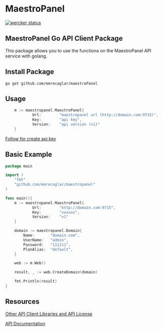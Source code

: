 # MaestroPanel


[![wercker status](https://app.wercker.com/status/b25da712119d17c7ef50d8e918f1413c/s/master "wercker status")](https://app.wercker.com/project/byKey/b25da712119d17c7ef50d8e918f1413c)

## MaestroPanel Go API Client Package

This package allows you to use the functions on the MaestroPanel API service with golang.


## Install Package

```batch
go get github.com/emrecaglar/maestroPanel
```

## Usage


```go
    m := maestropanel.MaestroPanel{
            Url:        "maestropanel url (http://domain.com:9715)", 
            Key:        "api key",
            Version:    "api version (v1)"
    }
```

[Follow for create api key](https://wiki.maestropanel.com/maestropanelde-api-anahtari-olusturma/)

## Basic Example
```go
package main

import (
    "fmt"
    "github.com/emrecaglar/maestropanel"
)

func main(){
    m := maestropanel.MaestroPanel{
            Url:        "http://domain.com:9715", 
            Key:        "xxxxxx",
            Version:    "v1"
    }

    domain := maestropanel.Domain{
        Name:       "domain.com",
        UserName:   "admin",
        Password:   "111111",
        PlanAlias:  "default",
    }

    web := m.Web()

    result, _ := web.CreateDomain(domain)

    fmt.Println(result)
}
```

## Resources 
[Other API Client Libraries and API License](https://wiki.maestropanel.com/api-dokumantasyonu-ve-ornek-kodlar/)

[API Documentation](https://docs.google.com/document/d/1rmXwq6gx6E6LbCkhRuzXk_6v998R018cN72oAw9_vYs/edit)

